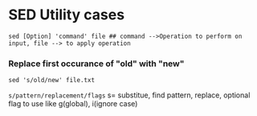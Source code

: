 # SED Utility cases

`sed [Option] 'command' file ## command -->Operation to perform on input, file --> to apply operation`

### Replace first occurance of "old" with "new"
`sed 's/old/new' file.txt`

`s/pattern/replacement/flags`
s= substitue, find pattern, replace, optional flag to use like g(global), i(ignore case)

